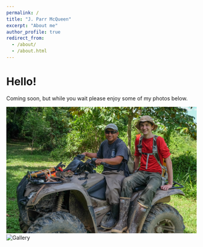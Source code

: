 ```yaml
---
permalink: /
title: "J. Parr McQueen"
excerpt: "About me"
author_profile: true
redirect_from: 
  - /about/
  - /about.html
---
```


Hello!  
======


Coming soon, but while you wait please enjoy some of my photos below.

![Parr McQueen](/images/ParrMcQueen.png)
![Gallery](/images/Parr_McQueen_Portfolio.png)


